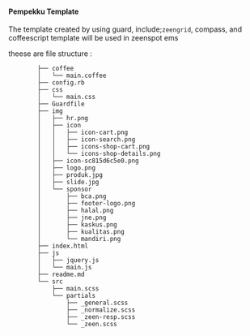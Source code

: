 #### Pempekku Template

The template created by using guard, include;`zeengrid`, compass, and coffeescript
template will be used in zeenspot ems 

theese are file structure : 

            
            ├── coffee
            │   └── main.coffee
            ├── config.rb
            ├── css
            │   └── main.css
            ├── Guardfile
            ├── img
            │   ├── hr.png
            │   ├── icon
            │   │   ├── icon-cart.png
            │   │   ├── icon-search.png
            │   │   ├── icons-shop-cart.png
            │   │   └── icons-shop-details.png
            │   ├── icon-sc815d6c5e0.png
            │   ├── logo.png
            │   ├── produk.jpg
            │   ├── slide.jpg
            │   └── sponsor
            │       ├── bca.png
            │       ├── footer-logo.png
            │       ├── halal.png
            │       ├── jne.png
            │       ├── kaskus.png
            │       ├── kualitas.png
            │       └── mandiri.png
            ├── index.html
            ├── js
            │   ├── jquery.js
            │   └── main.js
            ├── readme.md
            └── src
                ├── main.scss
                └── partials
                    ├── _general.scss
                    ├── _normalize.scss
                    ├── _zeen-resp.scss
                    └── _zeen.scss

